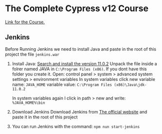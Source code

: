 # The Complete Cypress v12 Course

[Link for the Course.](https://www.udemy.com/course/cypress-io-master-class)

## Jenkins

Before Running Jenkins we need to install Java and paste in the root of this project the file `jenkins.war`

1.  Install Java:
    [Search and install the version 11.0.2](https://jdk.java.net/archive/)
    Unpack the file inside a folrer named JAVA in `C:\Program Files (x86)`. If you dont have this folder you create it.
    Open: control panel > system > advanced system settings > environment variables
    In system variables click new
    variable name: `JAVA_HOME`
    variable value: `C:\Program Files (x86)\Java\jdk-11.0.2`

    In system variables again I click in path > new and write: `%JAVA_HOME%\bin`

2.  Download Jenkins
    Download Jenkins from [The official website](https://www.jenkins.io/download/) and paste it in the root of this project

3.  You can run Jenkins with the command: `npm nun start-jenkins`

